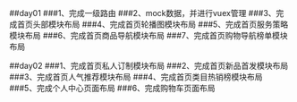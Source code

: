 ##day01
###1、完成一级路由
###2、mock数据，并进行vuex管理
###3、完成首页头部模块布局
###4、完成首页轮播图模块布局
###5、完成首页服务策略模块布局
###6、完成首页商品导航模块布局
###7、完成首页购物导航榜单模块布局

##day02
###1、完成首页私人订制模块布局
###2、完成首页新品首发模块布局
###3、完成首页人气推荐模块布局
###4、完成首页类目热销榜模块布局
###5、完成个人中心页面布局
###6、完成购物车页面布局

